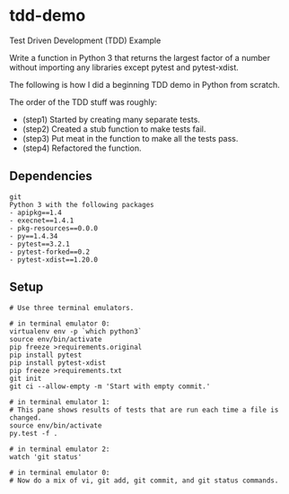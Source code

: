 tdd-demo
========

Test Driven Development (TDD) Example

Write a function in Python 3 that returns the largest factor of a number
without importing any libraries except pytest and pytest-xdist.

The following is how I did a beginning TDD demo in Python from scratch.

The order of the TDD stuff was roughly:
- (step1) Started by creating many separate tests.
- (step2) Created a stub function to make tests fail.
- (step3) Put meat in the function to make all the tests pass.
- (step4) Refactored the function.

## Dependencies

```
git
Python 3 with the following packages
- apipkg==1.4
- execnet==1.4.1
- pkg-resources==0.0.0
- py==1.4.34
- pytest==3.2.1
- pytest-forked==0.2
- pytest-xdist==1.20.0
```

## Setup

```
# Use three terminal emulators.

# in terminal emulator 0:
virtualenv env -p `which python3`
source env/bin/activate
pip freeze >requirements.original
pip install pytest
pip install pytest-xdist
pip freeze >requirements.txt
git init
git ci --allow-empty -m 'Start with empty commit.'

# in terminal emulator 1:
# This pane shows results of tests that are run each time a file is changed.
source env/bin/activate
py.test -f .

# in terminal emulator 2:
watch 'git status'

# in terminal emulator 0:
# Now do a mix of vi, git add, git commit, and git status commands.
```
